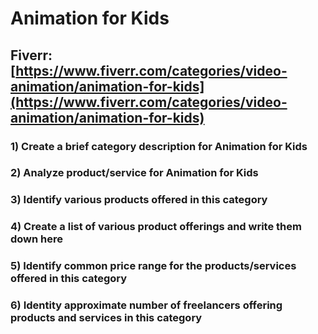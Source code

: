 # Animation for Kids
## Fiverr: [https://www.fiverr.com/categories/video-animation/animation-for-kids](https://www.fiverr.com/categories/video-animation/animation-for-kids)
### 1) Create a brief category description for Animation for Kids
### 2) Analyze product/service for Animation for Kids
### 3) Identify various products offered in this category
### 4) Create a list of various product offerings and write them down here
### 5) Identify common price range for the products/services offered in this category
### 6) Identity approximate number of freelancers offering products and services in this category
